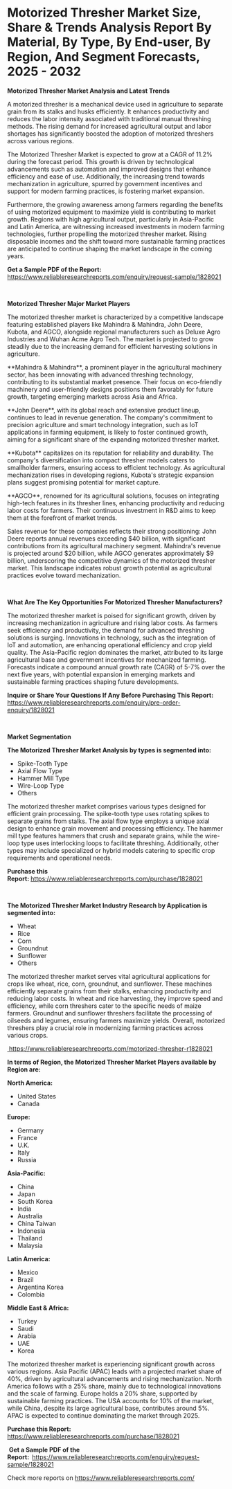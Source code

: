 <p><h1>Motorized Thresher Market Size, Share & Trends Analysis Report By Material, By Type, By End-user, By Region, And Segment Forecasts, 2025 - 2032</h1></p><p><strong>Motorized Thresher Market Analysis and Latest Trends</strong></p>
<p><p>A motorized thresher is a mechanical device used in agriculture to separate grain from its stalks and husks efficiently. It enhances productivity and reduces the labor intensity associated with traditional manual threshing methods. The rising demand for increased agricultural output and labor shortages has significantly boosted the adoption of motorized threshers across various regions.</p><p>The Motorized Thresher Market is expected to grow at a CAGR of 11.2% during the forecast period. This growth is driven by technological advancements such as automation and improved designs that enhance efficiency and ease of use. Additionally, the increasing trend towards mechanization in agriculture, spurred by government incentives and support for modern farming practices, is fostering market expansion.</p><p>Furthermore, the growing awareness among farmers regarding the benefits of using motorized equipment to maximize yield is contributing to market growth. Regions with high agricultural output, particularly in Asia-Pacific and Latin America, are witnessing increased investments in modern farming technologies, further propelling the motorized thresher market. Rising disposable incomes and the shift toward more sustainable farming practices are anticipated to continue shaping the market landscape in the coming years.</p></p>
<p><strong>Get a Sample PDF of the Report:&nbsp;</strong> <a href="https://www.reliableresearchreports.com/enquiry/request-sample/1828021?utm_campaign=3359&utm_medium=2&utm_source=Github&utm_content=ia&utm_term=12042025&utm_id=motorized-thresher">https://www.reliableresearchreports.com/enquiry/request-sample/1828021</a></p>
<p>&nbsp;</p>
<p><strong>Motorized Thresher Major Market Players</strong></p>
<p><p>The motorized thresher market is characterized by a competitive landscape featuring established players like Mahindra & Mahindra, John Deere, Kubota, and AGCO, alongside regional manufacturers such as Deluxe Agro Industries and Wuhan Acme Agro Tech. The market is projected to grow steadily due to the increasing demand for efficient harvesting solutions in agriculture.</p><p>**Mahindra & Mahindra**, a prominent player in the agricultural machinery sector, has been innovating with advanced threshing technology, contributing to its substantial market presence. Their focus on eco-friendly machinery and user-friendly designs positions them favorably for future growth, targeting emerging markets across Asia and Africa.</p><p>**John Deere**, with its global reach and extensive product lineup, continues to lead in revenue generation. The company's commitment to precision agriculture and smart technology integration, such as IoT applications in farming equipment, is likely to foster continued growth, aiming for a significant share of the expanding motorized thresher market.</p><p>**Kubota** capitalizes on its reputation for reliability and durability. The company's diversification into compact thresher models caters to smallholder farmers, ensuring access to efficient technology. As agricultural mechanization rises in developing regions, Kubota's strategic expansion plans suggest promising potential for market capture.</p><p>**AGCO**, renowned for its agricultural solutions, focuses on integrating high-tech features in its thresher lines, enhancing productivity and reducing labor costs for farmers. Their continuous investment in R&D aims to keep them at the forefront of market trends.</p><p>Sales revenue for these companies reflects their strong positioning: John Deere reports annual revenues exceeding $40 billion, with significant contributions from its agricultural machinery segment. Mahindra's revenue is projected around $20 billion, while AGCO generates approximately $9 billion, underscoring the competitive dynamics of the motorized thresher market. This landscape indicates robust growth potential as agricultural practices evolve toward mechanization.</p></p>
<p>&nbsp;</p>
<p><strong>What Are The Key Opportunities For Motorized Thresher Manufacturers?</strong></p>
<p><p>The motorized thresher market is poised for significant growth, driven by increasing mechanization in agriculture and rising labor costs. As farmers seek efficiency and productivity, the demand for advanced threshing solutions is surging. Innovations in technology, such as the integration of IoT and automation, are enhancing operational efficiency and crop yield quality. The Asia-Pacific region dominates the market, attributed to its large agricultural base and government incentives for mechanized farming. Forecasts indicate a compound annual growth rate (CAGR) of 5-7% over the next five years, with potential expansion in emerging markets and sustainable farming practices shaping future developments.</p></p>
<p><strong>Inquire or Share Your Questions If Any Before Purchasing This Report:</strong> <a href="https://www.reliableresearchreports.com/enquiry/pre-order-enquiry/1828021?utm_campaign=3359&utm_medium=2&utm_source=Github&utm_content=ia&utm_term=12042025&utm_id=motorized-thresher">https://www.reliableresearchreports.com/enquiry/pre-order-enquiry/1828021</a></p>
<p>&nbsp;</p>
<p><strong>Market Segmentation</strong></p>
<p><strong>The Motorized Thresher Market Analysis by types is segmented into:</strong></p>
<p><ul><li>Spike-Tooth Type</li><li>Axial Flow Type</li><li>Hammer Mill Type</li><li>Wire-Loop Type</li><li>Others</li></ul></p>
<p><p>The motorized thresher market comprises various types designed for efficient grain processing. The spike-tooth type uses rotating spikes to separate grains from stalks. The axial flow type employs a unique axial design to enhance grain movement and processing efficiency. The hammer mill type features hammers that crush and separate grains, while the wire-loop type uses interlocking loops to facilitate threshing. Additionally, other types may include specialized or hybrid models catering to specific crop requirements and operational needs.</p></p>
<p><strong>Purchase this Report:&nbsp;</strong><a href="https://www.reliableresearchreports.com/purchase/1828021?utm_campaign=3359&utm_medium=2&utm_source=Github&utm_content=ia&utm_term=12042025&utm_id=motorized-thresher">https://www.reliableresearchreports.com/purchase/1828021</a></p>
<p>&nbsp;</p>
<p><strong>The Motorized Thresher Market Industry Research by Application is segmented into:</strong></p>
<p><ul><li>Wheat</li><li>Rice</li><li>Corn</li><li>Groundnut</li><li>Sunflower</li><li>Others</li></ul></p>
<p><p>The motorized thresher market serves vital agricultural applications for crops like wheat, rice, corn, groundnut, and sunflower. These machines efficiently separate grains from their stalks, enhancing productivity and reducing labor costs. In wheat and rice harvesting, they improve speed and efficiency, while corn threshers cater to the specific needs of maize farmers. Groundnut and sunflower threshers facilitate the processing of oilseeds and legumes, ensuring farmers maximize yields. Overall, motorized threshers play a crucial role in modernizing farming practices across various crops.</p></p>
<p><a href="https://www.reliableresearchreports.com/motorized-thresher-r1828021?utm_campaign=3359&utm_medium=2&utm_source=Github&utm_content=ia&utm_term=12042025&utm_id=motorized-thresher">&nbsp;https://www.reliableresearchreports.com/motorized-thresher-r1828021</a></p>
<p><strong>In terms of Region, the Motorized Thresher Market Players available by Region are:</strong></p>
<p>
    <p> <strong> North America: </strong>
        <ul>
            <li>United States</li>
            <li>Canada</li>
        </ul>
        </p> 
    <p> <strong> Europe: </strong>
        <ul>
            <li>Germany</li>
            <li>France</li>
            <li>U.K.</li>
            <li>Italy</li>
            <li>Russia</li>
        </ul>
        </p> 
    <p> <strong> Asia-Pacific: </strong>
        <ul>
            <li>China</li>
            <li>Japan</li>
            <li>South Korea</li>
            <li>India</li>
            <li>Australia</li>
            <li>China Taiwan</li>
            <li>Indonesia</li>
            <li>Thailand</li>
            <li>Malaysia</li>
        </ul>
        </p> 
    <p> <strong> Latin America: </strong>
        <ul>
            <li>Mexico</li>
            <li>Brazil</li>
            <li>Argentina Korea</li>
            <li>Colombia</li>
        </ul>
        </p> 
    <p> <strong> Middle East & Africa: </strong>
        <ul>
            <li>Turkey</li>
            <li>Saudi</li>
            <li>Arabia</li>
            <li>UAE</li>
            <li>Korea</li>
        </ul>
    </p>
    </p>
<p><p>The motorized thresher market is experiencing significant growth across various regions. Asia Pacific (APAC) leads with a projected market share of 40%, driven by agricultural advancements and rising mechanization. North America follows with a 25% share, mainly due to technological innovations and the scale of farming. Europe holds a 20% share, supported by sustainable farming practices. The USA accounts for 10% of the market, while China, despite its large agricultural base, contributes around 5%. APAC is expected to continue dominating the market through 2025.</p></p>
<p><strong>Purchase this Report: </strong><a href="https://www.reliableresearchreports.com/purchase/1828021?utm_campaign=3359&utm_medium=2&utm_source=Github&utm_content=ia&utm_term=12042025&utm_id=motorized-thresher">https://www.reliableresearchreports.com/purchase/1828021</a></p>
<p>&nbsp;<strong>Get a Sample PDF of the Report:&nbsp;&nbsp;</strong><a href="https://www.reliableresearchreports.com/enquiry/request-sample/1828021?utm_campaign=3359&utm_medium=2&utm_source=Github&utm_content=ia&utm_term=12042025&utm_id=motorized-thresher">https://www.reliableresearchreports.com/enquiry/request-sample/1828021</a></p>
<p><strong></strong></p>
<p>Check more reports on <a href="https://www.reliableresearchreports.com/?utm_campaign=3359&utm_medium=2&utm_source=Github&utm_content=ia&utm_term=12042025&utm_id=motorized-thresher">https://www.reliableresearchreports.com/</a></p>